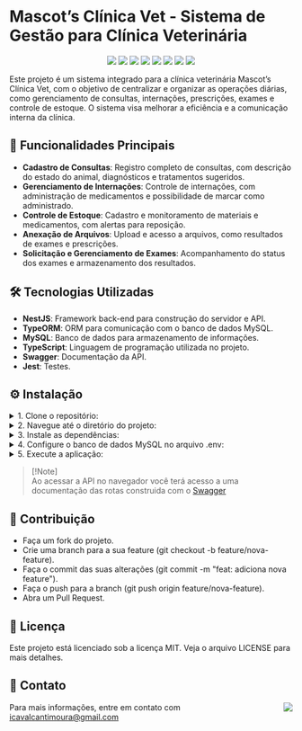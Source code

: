 
# Mascot’s Clínica Vet - Sistema de Gestão para Clínica Veterinária

<p align="center">
  <img src="https://img.shields.io/badge/TypeScript-007ACC?style=for-the-badge&logo=typescript&logoColor=white"/>
  <img src="https://img.shields.io/badge/version-1.0.0-blue?style=for-the-badge"/>
  <img src="https://img.shields.io/badge/License-MIT-yellow.svg?style=for-the-badge"/>
  <img src="https://img.shields.io/badge/maintenance-active-brightgreen?style=for-the-badge"/>
  <img src="https://img.shields.io/badge/platform-NestJS-red?style=for-the-badge&logo=nestjs"/>
  <img src="https://img.shields.io/badge/docs-available-brightgreen?style=for-the-badge"/>
  <img src="https://img.shields.io/badge/Project%20Status-Active-brightgreen?style=for-the-badge"/>
  <img src="https://img.shields.io/badge/code%20style-prettier-brightgreen?style=for-the-badge"/>
</p>

Este projeto é um sistema integrado para a clínica veterinária Mascot’s Clínica Vet, com o objetivo de centralizar e organizar as operações diárias, como gerenciamento de consultas, internações, prescrições, exames e controle de estoque. O sistema visa melhorar a eficiência e a comunicação interna da clínica.

## 🚀 Funcionalidades Principais

- **Cadastro de Consultas**: Registro completo de consultas, com descrição do estado do animal, diagnósticos e tratamentos sugeridos.
- **Gerenciamento de Internações**: Controle de internações, com administração de medicamentos e possibilidade de marcar como administrado.
- **Controle de Estoque**: Cadastro e monitoramento de materiais e medicamentos, com alertas para reposição.
- **Anexação de Arquivos**: Upload e acesso a arquivos, como resultados de exames e prescrições.
- **Solicitação e Gerenciamento de Exames**: Acompanhamento do status dos exames e armazenamento dos resultados.

## 🛠️ Tecnologias Utilizadas

- **NestJS**: Framework back-end para construção do servidor e API.
- **TypeORM**: ORM para comunicação com o banco de dados MySQL.
- **MySQL**: Banco de dados para armazenamento de informações.
- **TypeScript**: Linguagem de programação utilizada no projeto.
- **Swagger**: Documentação da API.
- **Jest**: Testes.

## ⚙️ Instalação
<details>
  <summary>1. Clone o repositório:</summary>
  
   ```bash
   git clone https://github.com/seu-usuario/mascots-clinica-vet.git
   ```
</details>
<details>
  <summary>2. Navegue até o diretório do projeto:</summary>
  
   ```bash
   cd mascots-clinica-vet
   ```
</details>
<details>
<summary>3. Instale as dependências:</summary>
  

   ```bash
   npm install
   ```
</details>
<details>
<summary>4. Configure o banco de dados MySQL no arquivo .env:</summary>

   ```bash
   DB_HOST=localhost
   DB_PORT=3306
   DB_USER=root
   DB_PASSWORD=sua-senha
   DB_NAME=db_clinica_vet
   ```
</details>
<details>
  <summary>5. Execute a aplicação:</summary>

   ```bash
   npm run start
   ```
</details>

> [!Note]\
> Ao acessar a API no navegador você terá acesso a uma documentação das rotas construida com o [Swagger](http://localhost:3000)

## 🤝 Contribuição
- Faça um fork do projeto.
- Crie uma branch para a sua feature (git checkout -b feature/nova-feature).
- Faça o commit das suas alterações (git commit -m "feat: adiciona nova feature").
- Faça o push para a branch (git push origin feature/nova-feature).
- Abra um Pull Request.

## 📜 Licença
Este projeto está licenciado sob a licença MIT. Veja o arquivo LICENSE para mais detalhes.

## 📧 Contato
<a href="https://www.linkedin.com/in/igor-cavalcanti-moura" target="_blank"><img align ="right" loading="lazy" src="https://img.shields.io/badge/-LinkedIn-%230077B5?style=for-the-badge&logo=linkedin&logoColor=white" target="_blank"></a> 
Para mais informações, entre em contato com icavalcantimoura@gmail.com
